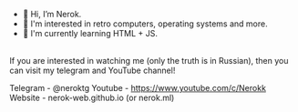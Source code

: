 - 👋 Hi, I’m Nerok.
- 👀 I'm interested in retro computers, operating systems and more.
- 🌱 I'm currently learning HTML + JS.
<br>
If you are interested in watching me (only the truth is in Russian), then you can visit my telegram and YouTube channel!

Telegram - @neroktg
Youtube - https://www.youtube.com/c/Nerokk
Website - nerok-web.github.io (or nerok.ml)

